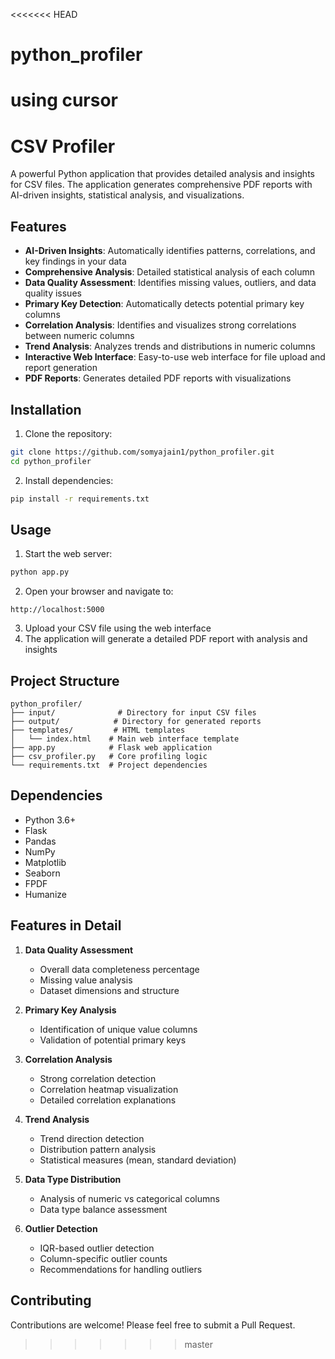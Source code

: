 <<<<<<< HEAD
# python_profiler
using cursor
=======
# CSV Profiler

A powerful Python application that provides detailed analysis and insights for CSV files. The application generates comprehensive PDF reports with AI-driven insights, statistical analysis, and visualizations.

## Features

- **AI-Driven Insights**: Automatically identifies patterns, correlations, and key findings in your data
- **Comprehensive Analysis**: Detailed statistical analysis of each column
- **Data Quality Assessment**: Identifies missing values, outliers, and data quality issues
- **Primary Key Detection**: Automatically detects potential primary key columns
- **Correlation Analysis**: Identifies and visualizes strong correlations between numeric columns
- **Trend Analysis**: Analyzes trends and distributions in numeric columns
- **Interactive Web Interface**: Easy-to-use web interface for file upload and report generation
- **PDF Reports**: Generates detailed PDF reports with visualizations

## Installation

1. Clone the repository:
```bash
git clone https://github.com/somyajain1/python_profiler.git
cd python_profiler
```

2. Install dependencies:
```bash
pip install -r requirements.txt
```

## Usage

1. Start the web server:
```bash
python app.py
```

2. Open your browser and navigate to:
```
http://localhost:5000
```

3. Upload your CSV file using the web interface
4. The application will generate a detailed PDF report with analysis and insights

## Project Structure

```
python_profiler/
├── input/              # Directory for input CSV files
├── output/            # Directory for generated reports
├── templates/         # HTML templates
│   └── index.html    # Main web interface template
├── app.py            # Flask web application
├── csv_profiler.py   # Core profiling logic
└── requirements.txt  # Project dependencies
```

## Dependencies

- Python 3.6+
- Flask
- Pandas
- NumPy
- Matplotlib
- Seaborn
- FPDF
- Humanize

## Features in Detail

1. **Data Quality Assessment**
   - Overall data completeness percentage
   - Missing value analysis
   - Dataset dimensions and structure

2. **Primary Key Analysis**
   - Identification of unique value columns
   - Validation of potential primary keys

3. **Correlation Analysis**
   - Strong correlation detection
   - Correlation heatmap visualization
   - Detailed correlation explanations

4. **Trend Analysis**
   - Trend direction detection
   - Distribution pattern analysis
   - Statistical measures (mean, standard deviation)

5. **Data Type Distribution**
   - Analysis of numeric vs categorical columns
   - Data type balance assessment

6. **Outlier Detection**
   - IQR-based outlier detection
   - Column-specific outlier counts
   - Recommendations for handling outliers

## Contributing

Contributions are welcome! Please feel free to submit a Pull Request. 
>>>>>>> master
